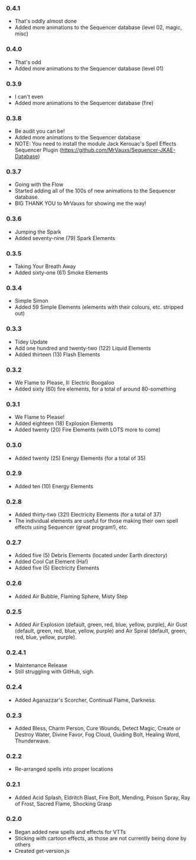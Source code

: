 ### 0.4.1
* That's oddly almost done
* Added more animations to the Sequencer database (level 02, magic, misc)

### 0.4.0
* That's odd
* Added more animations to the Sequencer database (level 01)

### 0.3.9
* I can't even
* Added more animations to the Sequencer database (fire)

### 0.3.8
* Be audit you can be!
* Added more animations to the Sequencer database
* NOTE: You need to install the module Jack Kerouac's Spell Effects Sequencer Plugin (https://github.com/MrVauxs/Sequencer-JKAE-Database)

### 0.3.7
* Going with the Flow
* Started adding all of the 100s of new animations to the Sequencer database.
* BIG THANK YOU to MrVauxs for showing me the way!

### 0.3.6
* Jumping the Spark
* Added seventy-nine (79) Spark Elements

### 0.3.5
* Taking Your Breath Away
* Added sixty-one (61) Smoke Elements

### 0.3.4
* Simple Simon
* Added 59 Simple Elements (elements with their colours, etc. stripped out)

### 0.3.3
* Tidey Update
* Add one hundred and twenty-two (122) Liquid Elements
* Added thirteen (13) Flash Elements

### 0.3.2
* We Flame to Please, II: Electric Boogaloo
* Added sixty (60) fire elements, for a total of around 80-something

### 0.3.1 
* We Flame to Please!
* Added eighteen (18) Explosion Elements
* Added twenty (20) Fire Elements (with LOTS more to come)

### 0.3.0
* Added twenty (25) Energy Elements (for a total of 35)

### 0.2.9
* Added ten (10) Energy Elements

### 0.2.8
* Added thirty-two (32!) Electricity Elements (for a total of 37)
* The individual elements are useful for those making their own spell effects using Sequencer (great program!), etc.

### 0.2.7
* Added five (5) Debris Elements (located under Earth directory)
* Added Cool Cat Element (Ha!)
* Added five (5) Electricity Elements

### 0.2.6
* Added Air Bubble, Flaming Sphere, Misty Step

### 0.2.5
* Added Air Explosion (default, green, red, blue, yellow, purple), Air Gust (default, green, red, blue, yellow, purple) and Air Spiral (default, green, red, blue, yellow, purple).

### 0.2.4.1
* Maintenance Release
* Still struggling with GitHub, sigh.

### 0.2.4
* Added  Aganazzar's Scorcher, Continual Flame, Darkness.

### 0.2.3
* Added Bless, Charm Person, Cure Wounds, Detect Magic, Create or Destroy Water, Divine Favor, Fog Cloud, Guiding Bolt, Healing Word, Thunderwave.

### 0.2.2
* Re-arranged spells into proper locations

### 0.2.1
* Added Acid Splash, Eldritch Blast, Fire Bolt, Mending, Poison Spray, Ray of Frost, Sacred Flame, Shocking Grasp

### 0.2.0
* Began added new spells and effects for VTTs
* Sticking with cartoon effects, as those are not currently being done by others
* Created get-version.js
